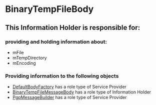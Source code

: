 # BinaryTempFileBody
## This Information Holder is responsible for:
### providing and holding information about: 
* mFile
* mTempDirectory
* mEncoding
### Providing information to the following objects 
* [DefaultBodyFactory](../ServiceProviders/DefaultBodyFactory.md) has a role type of Service Provider
* [BinaryTempFileMessageBody](../InformationHolders/BinaryTempFileMessageBody.md) has a role type of Information Holder
* [PgpMessageBuilder](../ServiceProviders/PgpMessageBuilder.md) has a role type of Service Provider
